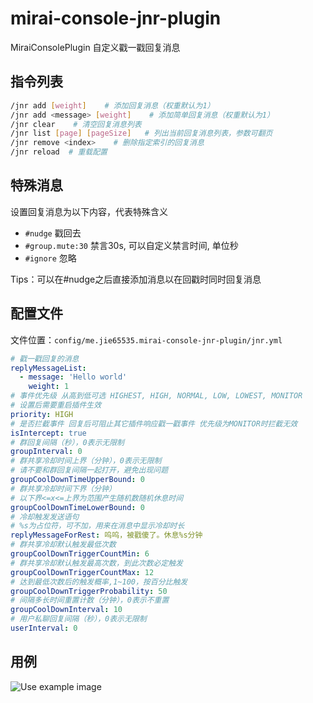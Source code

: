 # mirai-console-jnr-plugin

MiraiConsolePlugin 自定义戳一戳回复消息

## 指令列表

```bash
/jnr add [weight]    # 添加回复消息（权重默认为1）
/jnr add <message> [weight]    # 添加简单回复消息（权重默认为1）
/jnr clear    # 清空回复消息列表
/jnr list [page] [pageSize]   # 列出当前回复消息列表，参数可翻页
/jnr remove <index>    # 删除指定索引的回复消息
/jnr reload  # 重载配置
```

## 特殊消息

设置回复消息为以下内容，代表特殊含义

- `#nudge` 戳回去
- `#group.mute:30` 禁言30s, 可以自定义禁言时间, 单位秒
- `#ignore` 忽略

Tips：可以在#nudge之后直接添加消息以在回戳时同时回复消息
## 配置文件

文件位置：`config/me.jie65535.mirai-console-jnr-plugin/jnr.yml`

```yaml
# 戳一戳回复的消息
replyMessageList: 
  - message: 'Hello world'
    weight: 1
# 事件优先级 从高到低可选 HIGHEST, HIGH, NORMAL, LOW, LOWEST, MONITOR
# 设置后需要重启插件生效
priority: HIGH
# 是否拦截事件 回复后可阻止其它插件响应戳一戳事件 优先级为MONITOR时拦截无效
isIntercept: true
# 群回复间隔（秒），0表示无限制
groupInterval: 0
# 群共享冷却时间上界（分钟），0表示无限制
# 请不要和群回复间隔一起打开，避免出现问题
groupCoolDownTimeUpperBound: 0
# 群共享冷却时间下界（分钟）
# 以下界<=x<=上界为范围产生随机数随机休息时间
groupCoolDownTimeLowerBound: 0
# 冷却触发发送语句
# %s为占位符，可不加，用来在消息中显示冷却时长
replyMessageForRest: 呜呜，被戳傻了。休息%s分钟
# 群共享冷却默认触发最低次数
groupCoolDownTriggerCountMin: 6
# 群共享冷却默认触发最高次数，到此次数必定触发
groupCoolDownTriggerCountMax: 12
# 达到最低次数后的触发概率,1~100，按百分比触发
groupCoolDownTriggerProbability: 50
# 间隔多长时间重置计数（分钟），0表示不重置
groupCoolDownInterval: 10
# 用户私聊回复间隔（秒），0表示无限制
userInterval: 0
```

## 用例

![Use example image](doc/example.png)
